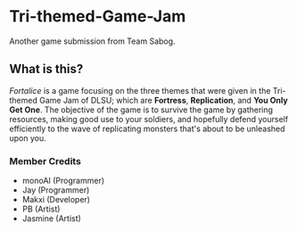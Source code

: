 # Tri-themed-Game-Jam
 Another game submission from Team Sabog.
 
## What is this?
*Fortalice* is a game focusing on the three themes that were given in the Tri-themed Game Jam of DLSU; which are **Fortress**, **Replication**, and **You Only Get One**. The objective of the game is to survive the game by gathering resources, making good use to your soldiers, and hopefully defend yourself efficiently to the wave of replicating monsters that's about to be unleashed upon you.

### Member Credits
- monoAI (Programmer)
- Jay (Programmer)
- Makxi (Developer)
- PB (Artist)
- Jasmine (Artist)
